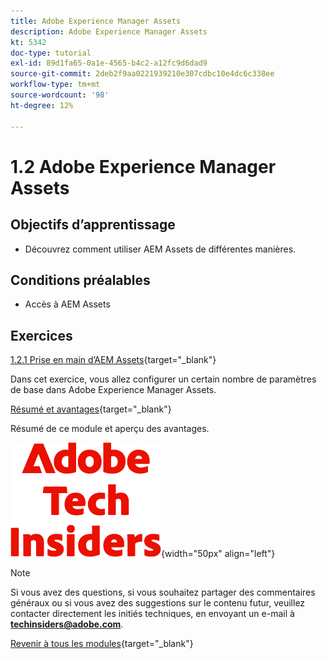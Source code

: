 ```yaml
---
title: Adobe Experience Manager Assets
description: Adobe Experience Manager Assets
kt: 5342
doc-type: tutorial
exl-id: 89d1fa65-0a1e-4565-b4c2-a12fc9d6dad9
source-git-commit: 2deb2f9aa0221939210e307cdbc10e4dc6c338ee
workflow-type: tm+mt
source-wordcount: '98'
ht-degree: 12%

---
```


# 1.2 Adobe Experience Manager Assets

## Objectifs d’apprentissage

- Découvrez comment utiliser AEM Assets de différentes manières.

## Conditions préalables

- Accès à AEM Assets

## Exercices

[1.2.1 Prise en main d’AEM Assets](./ex1.md){target="_blank"}

Dans cet exercice, vous allez configurer un certain nombre de paramètres de base dans Adobe Experience Manager Assets.

[Résumé et avantages](./summary.md){target="_blank"}

Résumé de ce module et aperçu des avantages.

![Insiders de la technologie &#x200B;](./../../../assets/images/techinsiders.png){width="50px" align="left"}

>[!NOTE]
>
>Si vous avez des questions, si vous souhaitez partager des commentaires généraux ou si vous avez des suggestions sur le contenu futur, veuillez contacter directement les initiés techniques, en envoyant un e-mail à **techinsiders@adobe.com**.

[Revenir à tous les modules](../../../overview.md){target="_blank"}
